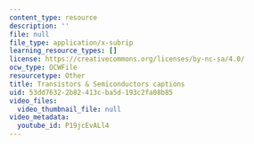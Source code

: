 ```yaml
---
content_type: resource
description: ''
file: null
file_type: application/x-subrip
learning_resource_types: []
license: https://creativecommons.org/licenses/by-nc-sa/4.0/
ocw_type: OCWFile
resourcetype: Other
title: Transistors & Semiconductors captions
uid: 53dd7632-2b82-413c-ba5d-193c2fa08b85
video_files:
  video_thumbnail_file: null
video_metadata:
  youtube_id: P19jcEvALl4
---
```

